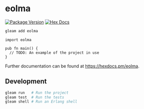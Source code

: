 # eolma

[![Package Version](https://img.shields.io/hexpm/v/eolma)](https://hex.pm/packages/eolma)
[![Hex Docs](https://img.shields.io/badge/hex-docs-ffaff3)](https://hexdocs.pm/eolma/)

```sh
gleam add eolma
```
```gleam
import eolma

pub fn main() {
  // TODO: An example of the project in use
}
```

Further documentation can be found at <https://hexdocs.pm/eolma>.

## Development

```sh
gleam run   # Run the project
gleam test  # Run the tests
gleam shell # Run an Erlang shell
```
